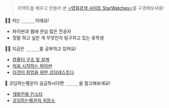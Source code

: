 > 리액트를 배우고 만들어 본 [⭐영화검색 사이트 StarWatches⭐](https://starwatches.netlify.app)를 구경해보셔용!

🙋‍♀️ 저는 `______`이에요!

- 파이썬과 웹에 관심 많은 전공자
- 정말 하고 싶은 게 무엇인지 탐구하고 있는 휴학생

👩‍💻 지금은 `______`를 공부하고 있어요!

- [컴퓨터 구조 및 설계](http://www.yes24.com/Product/Goods/16426341)
- [처음 시작하는 파이썬](http://www.yes24.com/Product/Goods/91870652)
- [이것이 취업을 위한 코딩테스트다](http://www.yes24.com/Product/Goods/91433923)

🐧 코딩하는펭귄이 궁금하시다면 `______`을 참고해보세요!

- [개발전용 인스타](https://www.instagram.com/cooding_penguin/)
- [코딩하는펭귄의 저장소](https://cooding-penguin.netlify.app/)
